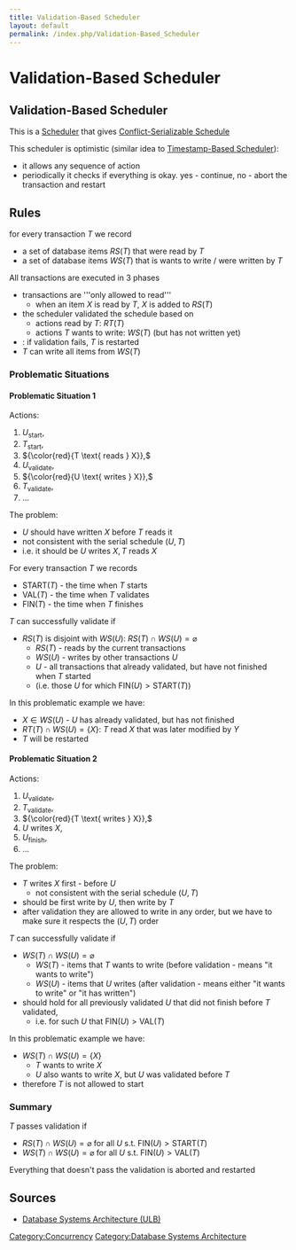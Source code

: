 ```yaml
---
title: Validation-Based Scheduler
layout: default
permalink: /index.php/Validation-Based_Scheduler
---
```


# Validation-Based Scheduler

## Validation-Based Scheduler
This is a [Scheduler](Scheduler) that gives [Conflict-Serializable Schedule](Serializable_Sheduling)

This scheduler is optimistic (similar idea to [Timestamp-Based Scheduler](Timestamp-Based_Scheduler)): 
- it allows any sequence of action
- periodically it checks if everything is okay. yes - continue, no - abort the transaction and restart 


## Rules
for every transaction $T$ we record 
- a set of database items $RS(T)$ that were read by $T$
- a set of database items $WS(T)$ that is wants to write / were written by $T$

All transactions are executed in 3 phases
- transactions are '''only allowed to read''' 
  - when an item $X$ is read by $T$, $X$ is added to $RS(T)$
- the scheduler validated the schedule based on 
  - actions read by $T$: $RT(T)$
  - actions $T$ wants to write: $WS(T)$ (but has not written yet)
- : if validation fails, $T$ is restarted
- $T$ can write all items from $WS(T)$


### Problematic Situations
#### Problematic Situation 1
Actions:
1. $U_\text{start},$
1. $T_\text{start},$
1. ${\color{red}{T \text{ reads } X}},$
1. $U_\text{validate},$
1. ${\color{red}{U \text{ writes } X}},$
1. $T_\text{validate},$
1. ...

The problem:
- $U$ should have written $X$ before $T$ reads it
- not consistent with the serial schedule $(U, T)$
- i.e. it should be $U \text{ writes } X, T \text{ reads } X$

For every transaction $T$ we records 
- $\text{START}(T)$ - the time when $T$ starts
- $\text{VAL}(T)$ - the time when $T$ validates
- $\text{FIN}(T)$ - the time when $T$ finishes

$T$ can successfully validate if 
- $RS(T)$ is disjoint with $WS(U)$: $RS(T) \cap WS(U) = \varnothing$
  - $RS(T)$ - reads by the current transactions
  - $WS(U)$ - writes by other transactions $U$
  - $U$ - all transactions that already validated, but have not finished when $T$ started
  - (i.e. those $U$ for which $\text{FIN}(U) > \text{START}(T)$)

In this problematic example we have:
- $X \in WS(U)$ - $U$ has already validated, but has not finished
- $RT(T) \cap WS(U) = \{ X \}$: $T$ read $X$ that was later modified by $Y$
- $T$ will be restarted


#### Problematic Situation 2
Actions:
1. $U_\text{validate},$
1. $T_\text{validate},$
1. ${\color{red}{T \text{ writes } X}},$
1. $U \text{ writes } X,$
1. $U_\text{finish},$
1. $...$

The problem:
- $T$ writes $X$ first - before $U$
  - not consistent with the serial schedule $(U, T)$
- should be first write by $U$, then write by $T$
- after validation they are allowed to write in any order, but we have to make sure it respects the $(U, T)$ order

$T$ can successfully validate if 
- $WS(T) \cap WS(U) = \varnothing$
  - $WS(T)$ - items that $T$ wants to write (before validation - means "it wants to write")
  - $WS(U)$ - items that $U$ writes (after validation - means either "it wants to write" or "it has written")
- should hold for all previously validated $U$ that did not finish before $T$ validated,
  - i.e. for such $U$ that $\text{FIN}(U) > \text{VAL}(T)$

In this problematic example we have:
- $WS(T) \cap WS(U) = \{ X \}$
  - $T$ wants to write $X$
  - $U$ also wants to write $X$, but $U$ was validated before $T$
- therefore $T$ is not allowed to start


### Summary
$T$ passes validation if 
- $RS(T) \cap WS(U) = \varnothing$ for all $U$ s.t. $\text{FIN}(U) > \text{START}(T)$
- $WS(T) \cap WS(U) = \varnothing$ for all $U$ s.t. $\text{FIN}(U) > \text{VAL}(T)$

Everything that doesn't pass the validation is aborted and restarted 


## Sources
- [Database Systems Architecture (ULB)](Database_Systems_Architecture_(ULB))

[Category:Concurrency](Category_Concurrency)
[Category:Database Systems Architecture](Category_Database_Systems_Architecture)